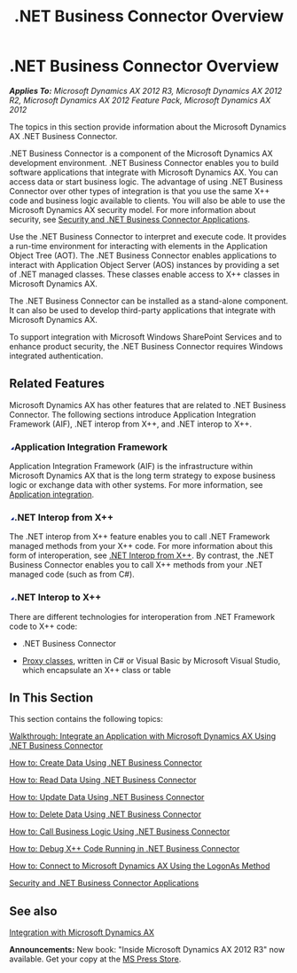 ﻿---
title: .NET Business Connector Overview
TOCTitle: .NET Business Connector Overview
ms:assetid: 8bc3c5f1-1c69-4035-aa75-090da361dc3d
ms:mtpsurl: https://msdn.microsoft.com/en-us/library/Aa659581(v=AX.60)
ms:contentKeyID: 35246352
ms.date: 05/18/2015
mtps_version: v=AX.60
---

# .NET Business Connector Overview 


_**Applies To:** Microsoft Dynamics AX 2012 R3, Microsoft Dynamics AX 2012 R2, Microsoft Dynamics AX 2012 Feature Pack, Microsoft Dynamics AX 2012_

The topics in this section provide information about the Microsoft Dynamics AX .NET Business Connector.

.NET Business Connector is a component of the Microsoft Dynamics AX development environment. .NET Business Connector enables you to build software applications that integrate with Microsoft Dynamics AX. You can access data or start business logic. The advantage of using .NET Business Connector over other types of integration is that you use the same X++ code and business logic available to clients. You will also be able to use the Microsoft Dynamics AX security model. For more information about security, see [Security and .NET Business Connector Applications](security-and-net-business-connector-applications.md).

Use the .NET Business Connector to interpret and execute code. It provides a run-time environment for interacting with elements in the Application Object Tree (AOT). The .NET Business Connector enables applications to interact with Application Object Server (AOS) instances by providing a set of .NET managed classes. These classes enable access to X++ classes in Microsoft Dynamics AX.

The .NET Business Connector can be installed as a stand-alone component. It can also be used to develop third-party applications that integrate with Microsoft Dynamics AX.

To support integration with Microsoft Windows SharePoint Services and to enhance product security, the .NET Business Connector requires Windows integrated authentication.

## Related Features

Microsoft Dynamics AX has other features that are related to .NET Business Connector. The following sections introduce Application Integration Framework (AIF), .NET interop from X++, and .NET interop to X++.

### ![Aa659581.collapse\_all(en-us,AX.60).gif](images/Gg863931.collapse_all(en-us,AX.60).gif "Aa659581.collapse_all(en-us,AX.60).gif")Application Integration Framework

Application Integration Framework (AIF) is the infrastructure within Microsoft Dynamics AX that is the long term strategy to expose business logic or exchange data with other systems. For more information, see [Application integration](https://msdn.microsoft.com/en-us/library/dd362007\(v=ax.60\)).

### ![Aa659581.collapse\_all(en-us,AX.60).gif](images/Gg863931.collapse_all(en-us,AX.60).gif "Aa659581.collapse_all(en-us,AX.60).gif").NET Interop from X++

The .NET interop from X++ feature enables you to call .NET Framework managed methods from your X++ code. For more information about this form of interoperation, see [.NET Interop from X++](net-interop-from-x.md). By contrast, the .NET Business Connector enables you to call X++ methods from your .NET managed code (such as from C\#).

### ![Aa659581.collapse\_all(en-us,AX.60).gif](images/Gg863931.collapse_all(en-us,AX.60).gif "Aa659581.collapse_all(en-us,AX.60).gif").NET Interop to X++

There are different technologies for interoperation from .NET Framework code to X++ code:

  - .NET Business Connector

  - [Proxy classes](proxy-classes-for-net-interop-to-x.md), written in C\# or Visual Basic by Microsoft Visual Studio, which encapsulate an X++ class or table

## In This Section

This section contains the following topics:

[Walkthrough: Integrate an Application with Microsoft Dynamics AX Using .NET Business Connector](walkthrough-integrate-an-application-with-microsoft-dynamics-ax-using-net-business-connector.md)

[How to: Create Data Using .NET Business Connector](how-to-create-data-using-net-business-connector.md)

[How to: Read Data Using .NET Business Connector](how-to-read-data-using-net-business-connector.md)

[How to: Update Data Using .NET Business Connector](how-to-update-data-using-net-business-connector.md)

[How to: Delete Data Using .NET Business Connector](how-to-delete-data-using-net-business-connector.md)

[How to: Call Business Logic Using .NET Business Connector](how-to-call-business-logic-using-net-business-connector.md)

[How to: Debug X++ Code Running in .NET Business Connector](how-to-debug-x-code-running-in-net-business-connector.md)

[How to: Connect to Microsoft Dynamics AX Using the LogonAs Method](how-to-connect-to-microsoft-dynamics-ax-using-the-logonas-method.md)

[Security and .NET Business Connector Applications](security-and-net-business-connector-applications.md)

## See also

[Integration with Microsoft Dynamics AX](integration-with-microsoft-dynamics-ax.md)

  
**Announcements:** New book: "Inside Microsoft Dynamics AX 2012 R3" now available. Get your copy at the [MS Press Store](https://www.microsoftpressstore.com/store/inside-microsoft-dynamics-ax-2012-r3-9780735685109).

